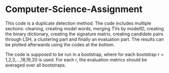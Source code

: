 # Computer-Science-Assignment

This code is a duplicate detection method. The code includes multiple sections: cleaning, creating model words, merging TVs by modelID, creating the binary dictionary, creating the signature matrix, creating candidate pairs through LSH, a clustering part and finally an evaluation part. The results can be plotted afterwards using the codes at the bottom.

The code is supposed to be run in a bootstrap, where for each bootstrap r = 1,2,3,...,18,19,20 is used. For each r, the evaluation metrics should be averaged over all bootstraps. 
